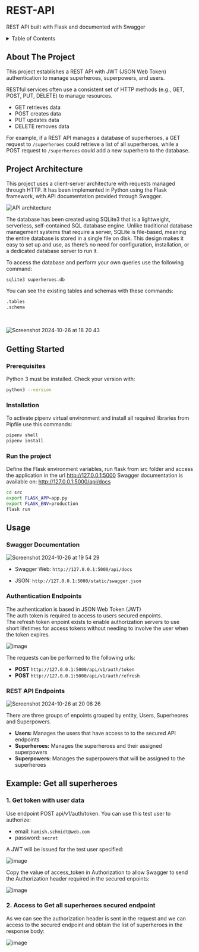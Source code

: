 # REST-API

REST API built with Flask and documented with Swagger

<!-- TABLE OF CONTENTS -->
<details>
  <summary>Table of Contents</summary>
  <ol>
    <li>
      <a href="#about-the-project">About The Project</a>
    </li>
    <li>
      <a href="#project-architecture">Project Architecture</a>
    </li>
    <li>
      <a href="#getting-started">Getting Started</a>
      <ul>
        <li><a href="#prerequisites">Prerequisites</a></li>
        <li><a href="#installation">Installation</a></li>
        <li><a href="#run-the-project">Run the project</a></li>
      </ul>
    </li>
    <li><a href="#usage">Usage</a>
       <ul>
          <li><a href="#swagger-documentation">Swagger Documentation</a></li>
          <li><a href="#authentication-endpoints">Authentication Endpoints</a></li>
          <li><a href="#rest-api-endpoints">REST API Endpoints</a></li>
       </ul>
    <li>
        <a href="#example-get-all-superheroes">Example: Get all superheroes</a>
        <ul>
          <li><a href="#1-get-token-with-user-data">1. Get token with user data</a></li>
          <li><a href="#2-access-to-get-all-superheroes-secured-endpoint">2. Access to Get all superheroes secured endpoint</a></li>
       </ul>
    </li>
  </ol>
</details>

## About The Project

This project establishes a REST API with JWT (JSON Web Token) authentication to manage superheroes, superpowers, and users.

RESTful services often use a consistent set of HTTP methods (e.g., GET, POST, PUT, DELETE) to manage resources.

- GET retrieves data
- POST creates data
- PUT updates data
- DELETE removes data

For example, if a REST API manages a database of superheroes, a GET request to `/superheroes` could retrieve a list of all superheroes, while a POST request to `/superheroes` could add a new superhero to the database.

## Project Architecture

This project uses a client-server architecture with requests managed through HTTP. It has been implemented in Python using the Flask framework, with API documentation provided through Swagger.
<br/>

![API architecture](https://github.com/user-attachments/assets/f2d27668-95ec-40f2-b488-e22f6a0824ce)



The database has been created using SQLite3 that is a lightweight, serverless, self-contained SQL database engine. Unlike traditional database management systems that require a server, SQLite is file-based, meaning the entire database is stored in a single file on disk. This design makes it easy to set up and use, as there’s no need for configuration, installation, or a dedicated database server to run it.

To access the database and perform your own queries use the following command:

``` sh
sqlite3 superheroes.db
```

You can see the existing tables and schemas with these commands:

``` sh
.tables
.schema
```
<br/>

![Screenshot 2024-10-26 at 18 20 43](https://github.com/user-attachments/assets/be15ea8b-c700-4891-8171-a9644abc7137)


## Getting Started

### Prerequisites

Python 3 must be installed. Check your version with:

```sh
python3 --version
```

### Installation

To activate pipenv virtual environment and install all required libraries from Pipfile use this commands:

```sh
pipenv shell
pipenv install
```

### Run the project

Define the Flask environment variables, run flask from src folder and access the application in the url <http://127.0.0.1:5000>
Swagger documentation is available on: <http://127.0.0.1:5000/api/docs>

```sh
cd src
export FLASK_APP=app.py
export FLASK_ENV=production
flask run
```
## Usage

### Swagger Documentation

![Screenshot 2024-10-26 at 19 54 29](https://github.com/user-attachments/assets/1ffbcfa7-a81b-41fc-8288-3f27ce08fe19)


- Swagger Web: ```http://127.0.0.1:5000/api/docs```

- JSON: ```http://127.0.0.1:5000/static/swagger.json```

### Authentication Endpoints

The authentication is based in JSON Web Token (JWT)\
The auth token is required to access to users secured enpoints.\
The refresh token enpoint exists to enable authorization servers to use short lifetimes for access tokens without needing to involve the user when the token expires.

![image](https://github.com/user-attachments/assets/c92f1099-a025-41ea-922a-d5395c9755dd)


The requests can be performed to the following urls:

- **POST** ```http://127.0.0.1:5000/api/v1/auth/token```
- **POST** ```http://127.0.0.1:5000/api/v1/auth/refresh```

### REST API Endpoints

![Screenshot 2024-10-26 at 20 08 26](https://github.com/user-attachments/assets/b7aeaff7-d539-4096-95a7-9434a981539f)

There are three groups of enpoints grouped by entity, Users, Superheores and Superpowers.

- **Users:** Manages the users that have access to to the secured API endpoints
- **Superheroes:** Manages the superheroes and their assigned superpowers
- **Superpowers:** Manages the superpowers that will be assigned to the superheroes

## Example: Get all superheroes

### 1. Get token with user data

Use endpoint POST api/v1/auth/token.
You can use this test user to authorize:

- email: ```hamish.schmidt@web.com```
- password: ```secret```
  
A JWT will be issued for the test user specified:

![image](https://github.com/user-attachments/assets/9a73f47d-91a9-432c-98ae-2679edb76362)


Copy the value of access_token in Authorization to allow Swagger to send the Authorization header required in the secured enpoints:

![image](https://github.com/user-attachments/assets/c3164804-8473-4102-a871-9c3a4e197986)


### 2. Access to Get all superheroes secured endpoint

As we can see the authorization header is sent in the request and we can access to the secured endpoint and obtain the list of superheroes in the response body:

![image](https://github.com/user-attachments/assets/d94a0f79-c58a-4df6-8475-346e0c642a2c)



